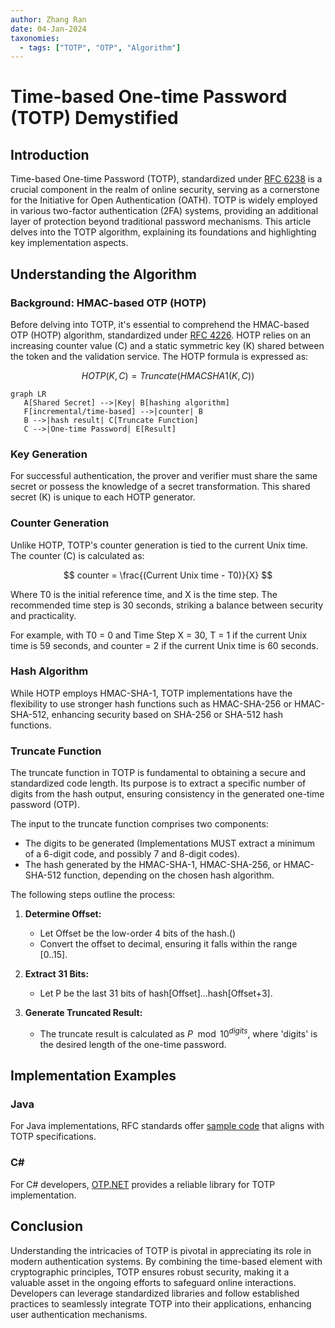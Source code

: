 ```yaml
---
author: Zhang Ran
date: 04-Jan-2024
taxonomies:
  - tags: ["TOTP", "OTP", "Algorithm"]
---
```


# Time-based One-time Password (TOTP) Demystified

## Introduction

Time-based One-time Password (TOTP), standardized under [RFC 6238](https://datatracker.ietf.org/doc/html/rfc6238) is a crucial component in the realm of online security, serving as a cornerstone for the Initiative for Open Authentication (OATH). TOTP is widely employed in various two-factor authentication (2FA) systems, providing an additional layer of protection beyond traditional password mechanisms. This article delves into the TOTP algorithm, explaining its foundations and highlighting key implementation aspects.

## Understanding the Algorithm

### Background: HMAC-based OTP (HOTP)

Before delving into TOTP, it's essential to comprehend the HMAC-based OTP (HOTP) algorithm, standardized under [RFC 4226](https://datatracker.ietf.org/doc/html/rfc4226). HOTP relies on an increasing counter value (C) and a static symmetric key (K) shared between the token and the validation service. The HOTP formula is expressed as:

$$
HOTP(K,C) = Truncate(HMACSHA1(K,C))
$$

```mermaid
graph LR
   A[Shared Secret] -->|Key| B[hashing algorithm]
   F[incremental/time-based] -->|counter| B
   B -->|hash result| C[Truncate Function]
   C -->|One-time Password| E[Result]

```

### Key Generation

For successful authentication, the prover and verifier must share the same secret or possess the knowledge of a secret transformation. This shared secret (K) is unique to each HOTP generator.

### Counter Generation

Unlike HOTP, TOTP's counter generation is tied to the current Unix time. The counter (C) is calculated as:

$$
counter = \frac{(Current Unix time - T0)}{X}
$$

Where T0 is the initial reference time, and X is the time step. The recommended time step is 30 seconds, striking a balance between security and practicality.

For example, with T0 = 0 and Time Step X = 30, T = 1 if the current Unix time is 59 seconds, and counter = 2 if the current Unix time is 60 seconds.

### Hash Algorithm

While HOTP employs HMAC-SHA-1, TOTP implementations have the flexibility to use stronger hash functions such as HMAC-SHA-256 or HMAC-SHA-512, enhancing security based on SHA-256 or SHA-512 hash functions.

### Truncate Function

The truncate function in TOTP is fundamental to obtaining a secure and standardized code length. Its purpose is to extract a specific number of digits from the hash output, ensuring consistency in the generated one-time password (OTP).

The input to the truncate function comprises two components:

- The digits to be generated (Implementations MUST extract a minimum of a 6-digit code, and possibly 7 and 8-digit codes).
- The hash generated by the HMAC-SHA-1, HMAC-SHA-256, or HMAC-SHA-512 function, depending on the chosen hash algorithm.

The following steps outline the process:

1. **Determine Offset:**
   - Let Offset be the low-order 4 bits of the hash.()
   - Convert the offset to decimal, ensuring it falls within the range [0..15].

2. **Extract 31 Bits:**
   - Let P be the last 31 bits of hash[Offset]...hash[Offset+3].

3. **Generate Truncated Result:**
   - The truncate result is calculated as $P \mod 10^{digits}$, where 'digits' is the desired length of the one-time password.

## Implementation Examples

### Java

For Java implementations, RFC standards offer [sample code](https://datatracker.ietf.org/doc/html/rfc6238#section-5.4) that aligns with TOTP specifications.

### C#

For C# developers, [OTP.NET](https://github.com/kspearrin/Otp.NET) provides a reliable library for TOTP implementation.


## Conclusion

Understanding the intricacies of TOTP is pivotal in appreciating its role in modern authentication systems. By combining the time-based element with cryptographic principles, TOTP ensures robust security, making it a valuable asset in the ongoing efforts to safeguard online interactions. Developers can leverage standardized libraries and follow established practices to seamlessly integrate TOTP into their applications, enhancing user authentication mechanisms.
